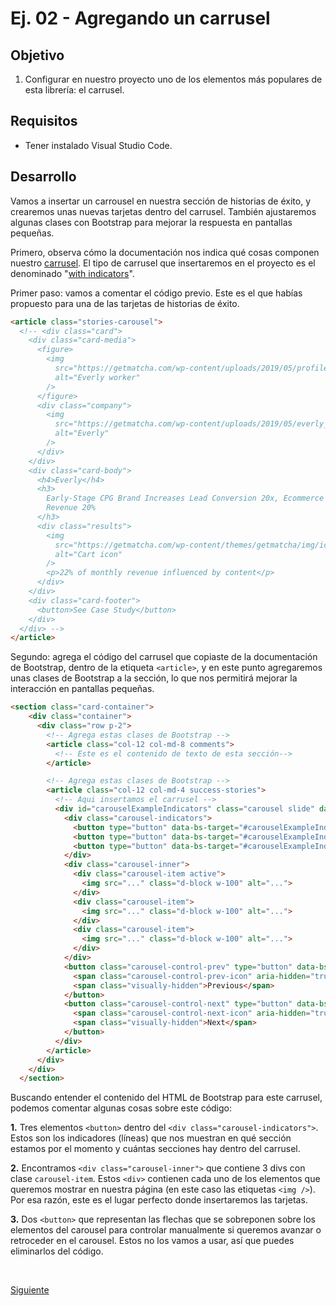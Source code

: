 # Ej. 02 - Agregando un carrusel

## Objetivo
1. Configurar en nuestro proyecto uno de los elementos más populares de esta librería: el carrusel.

## Requisitos
- Tener instalado Visual Studio Code.

## Desarrollo
Vamos a insertar un carrousel en nuestra sección de historias de éxito, y crearemos unas nuevas tarjetas dentro del carrusel. También ajustaremos algunas clases con Bootstrap para mejorar la respuesta en pantallas pequeñas.

Primero, observa cómo la documentación nos indica qué cosas componen nuestro [carrusel](https://getbootstrap.com/docs/5.1/components/carousel/). El tipo de carrusel que insertaremos en el proyecto es el denominado "[with indicators](https://getbootstrap.com/docs/5.1/components/carousel/#with-indicators)".

Primer paso: vamos a comentar el código previo. Este es el que habías propuesto para una de las tarjetas de historias de éxito.

```html
<article class="stories-carousel">
  <!-- <div class="card">
    <div class="card-media">
      <figure>
        <img
          src="https://getmatcha.com/wp-content/uploads/2019/05/profile-headshot-square.png"
          alt="Everly worker"
        />
      </figure>
      <div class="company">
        <img
          src="https://getmatcha.com/wp-content/uploads/2019/05/everly_logo_blue_v3_x60@2x.png"
          alt="Everly"
        />
      </div>
    </div>
    <div class="card-body">
      <h4>Everly</h4>
      <h3>
        Early-Stage CPG Brand Increases Lead Conversion 20x, Ecommerce
        Revenue 20%
      </h3>
      <div class="results">
        <img
          src="https://getmatcha.com/wp-content/themes/getmatcha/img/icon_cart.png"
          alt="Cart icon"
        />
        <p>22% of monthly revenue influenced by content</p>
      </div>
    </div>
    <div class="card-footer">
      <button>See Case Study</button>
    </div>
  </div> -->
</article>
```
Segundo: agrega el código del carrusel que copiaste de la documentación de Bootstrap, dentro de la etiqueta `<article>`, y en este punto agregaremos unas clases de Bootstrap a la sección, lo que nos permitirá mejorar la interacción en pantallas pequeñas.

```html
<section class="card-container">
    <div class="container">
      <div class="row p-2">
        <!-- Agrega estas clases de Bootstrap -->
        <article class="col-12 col-md-8 comments">
          <!-- Este es el contenido de texto de esta sección-->
        </article>

        <!-- Agrega estas clases de Bootstrap -->
        <article class="col-12 col-md-4 success-stories">
          <!-- Aqui insertamos el carrusel -->
          <div id="carouselExampleIndicators" class="carousel slide" data-bs-ride="carousel">
            <div class="carousel-indicators">
              <button type="button" data-bs-target="#carouselExampleIndicators" data-bs-slide-to="0" class="active" aria-current="true" aria-label="Slide 1"></button>
              <button type="button" data-bs-target="#carouselExampleIndicators" data-bs-slide-to="1" aria-label="Slide 2"></button>
              <button type="button" data-bs-target="#carouselExampleIndicators" data-bs-slide-to="2" aria-label="Slide 3"></button>
            </div>
            <div class="carousel-inner">
              <div class="carousel-item active">
                <img src="..." class="d-block w-100" alt="...">
              </div>
              <div class="carousel-item">
                <img src="..." class="d-block w-100" alt="...">
              </div>
              <div class="carousel-item">
                <img src="..." class="d-block w-100" alt="...">
              </div>
            </div>
            <button class="carousel-control-prev" type="button" data-bs-target="#carouselExampleIndicators" data-bs-slide="prev">
              <span class="carousel-control-prev-icon" aria-hidden="true"></span>
              <span class="visually-hidden">Previous</span>
            </button>
            <button class="carousel-control-next" type="button" data-bs-target="#carouselExampleIndicators" data-bs-slide="next">
              <span class="carousel-control-next-icon" aria-hidden="true"></span>
              <span class="visually-hidden">Next</span>
            </button>
          </div>
        </article>
      </div>
    </div>
  </section>
```

Buscando entender el contenido del HTML de Bootstrap para este carrusel, podemos comentar algunas cosas sobre este código:

**1.** Tres elementos `<button>` dentro del `<div class="carousel-indicators">`. Estos son los
indicadores (líneas) que nos muestran en qué sección estamos por el momento y cuántas secciones hay dentro del carrusel.

**2.** Encontramos `<div class="carousel-inner">` que contiene 3 divs con clase `carousel-item`. Estos `<div>` contienen cada uno de los elementos que queremos mostrar en nuestra página (en este caso las
etiquetas `<img />`). Por esa razón, este es el lugar perfecto donde insertaremos las tarjetas.

**3.** Dos `<button>` que representan las flechas que
se sobreponen sobre los elementos del carousel para controlar manualmente si
queremos avanzar o retroceder en el carousel. Estos no los vamos a usar, así que puedes eliminarlos del código.

<br/>

[Siguiente](../reto-02/README.md)